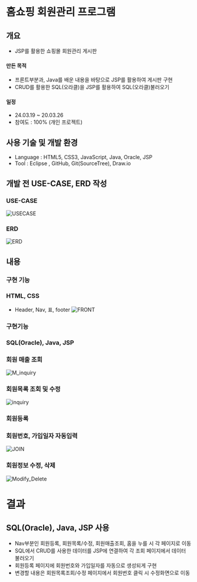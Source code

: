 # 홈쇼핑 회원관리 프로그램 
## 개요
- JSP를 활용한 쇼핑몰 회원관리 게시판

#### 만든 목적
- 프론트부분과, Java를 배운 내용을 바탕으로 JSP를 활용하여 게시판 구현
- CRUD를 활용한 SQL(오라클)을 JSP를 활용하여 SQL(오라클)불러오기 

#### 일정
- 24.03.19 ~ 20.03.26
- 참여도 : 100% (개인 프로젝트)

## 사용 기술 및 개발 환경
- Language : HTML5, CSS3, JavaScript, Java, Oracle, JSP
- Tool : Eclipse , GitHub, Git(SourceTree), Draw.io

## 개발 전 USE-CASE, ERD 작성
### USE-CASE
![USECASE](https://github.com/regdoll031/ShopManagement/assets/145822755/1d170d2a-040b-40d9-a45d-e94a3b2a8702)

### ERD
![ERD](https://github.com/regdoll031/ShopManagement/assets/145822755/5eb1f655-19b2-41c8-b10a-c3c820873c89)


## 내용
### 구현 기능
### HTML, CSS
- Header, Nav, 표, footer 
![FRONT](https://github.com/regdoll031/ShopManagement/assets/145822755/c59d3046-d5f9-479c-8194-34430dfe5c3b)

### 구현기능
### SQL(Oracle), Java, JSP

### 회원 매출 조회
![M_inquiry](https://github.com/regdoll031/ShopManagement/assets/145822755/955f1ea3-5700-42d4-91fe-4ee8b8714867)

### 회원목록 조회 및 수정
![inquiry](https://github.com/regdoll031/ShopManagement/assets/145822755/39695bb6-8265-45f3-add0-8a5e67df5391)

### 회원등록
### 회원번호, 가입일자 자동입력
![JOIN](https://github.com/regdoll031/ShopManagement/assets/145822755/8a0c9f99-2e28-412e-b16b-01587ca544b1)

### 회원정보 수정, 삭제
![Modify_Delete](https://github.com/regdoll031/ShopManagement/assets/145822755/c9413a50-83e5-4341-bc9b-dced8fc7c680)



# 결과
## SQL(Oracle), Java, JSP 사용
- Nav부분인 회원등록, 회원목록/수정, 회원매출조회, 홈을 누를 시 각 페이지로 이동
- SQL에서 CRUD를 사용한 데이터를 JSP에 연결하여 각 조회 페이지에서 데이터 불러오기
- 회원등록 페이지에 회원번호와 가입일자를 자동으로 생성되게 구현
- 변경할 내용은 회원목록조회/수정 페이지에서 회원번호 클릭 시 수정화면으로 이동 
